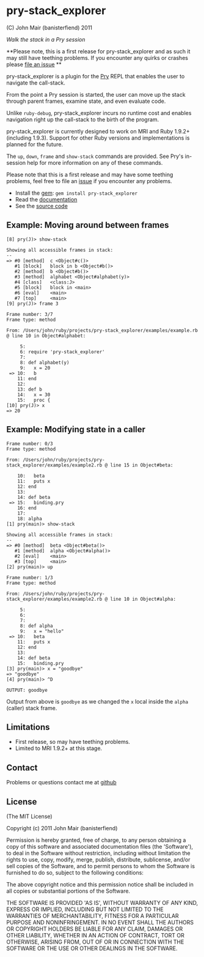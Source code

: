 pry-stack_explorer
===========

(C) John Mair (banisterfiend) 2011

_Walk the stack in a Pry session_

**Please note, this is a first release for pry-stack_explorer and as
  such it may still have teething problems. If you encounter any
  quirks or crashes please [file an
  issue](https://github.com/pry/pry-stack_explorer/issues) **

pry-stack_explorer is a plugin for the [Pry](http://pry.github.com)
REPL that enables the user to navigate the call-stack.

From the point a Pry session is started, the user can move up the stack
through parent frames, examine state, and even evaluate code.

Unlike `ruby-debug`, pry-stack_explorer incurs no runtime cost and
enables navigation right up the call-stack to the birth of the
program.

pry-stack_explorer is currently designed to work on MRI and
Ruby 1.9.2+ (including 1.9.3). Support for other Ruby versions and
implementations is planned for the future.

The `up`, `down`, `frame` and `show-stack` commands are provided. See
Pry's in-session help for more information on any of these commands.

Please note that this is a first release and may have some teething problems, feel free to file an [issue](https://github.com/banister/pry-stack_explorer) if you encounter any problems.

* Install the [gem](https://rubygems.org/gems/pry-stack_explorer): `gem install pry-stack_explorer`
* Read the [documentation](http://rdoc.info/github/banister/pry-stack_explorer/master/file/README.md)
* See the [source code](http://github.com/pry/pry-stack_explorer)

Example: Moving around between frames
--------

```
[8] pry(J)> show-stack

Showing all accessible frames in stack:
--
=> #0 [method]  c <Object#c()>
   #1 [block]   block in b <Object#b()>
   #2 [method]  b <Object#b()>
   #3 [method]  alphabet <Object#alphabet(y)>
   #4 [class]   <class:J>
   #5 [block]   block in <main>
   #6 [eval]    <main>
   #7 [top]     <main>
[9] pry(J)> frame 3

Frame number: 3/7
Frame type: method

From: /Users/john/ruby/projects/pry-stack_explorer/examples/example.rb @ line 10 in Object#alphabet:

     5:
     6: require 'pry-stack_explorer'
     7:
     8: def alphabet(y)
     9:   x = 20
 => 10:   b
    11: end
    12:
    13: def b
    14:   x = 30
    15:   proc {
[10] pry(J)> x
=> 20
```

Example: Modifying state in a caller
-------

```
Frame number: 0/3
Frame type: method

From: /Users/john/ruby/projects/pry-stack_explorer/examples/example2.rb @ line 15 in Object#beta:

    10:   beta
    11:   puts x
    12: end
    13:
    14: def beta
 => 15:   binding.pry
    16: end
    17:
    18: alpha
[1] pry(main)> show-stack

Showing all accessible frames in stack:
--
=> #0 [method]  beta <Object#beta()>
   #1 [method]  alpha <Object#alpha()>
   #2 [eval]    <main>
   #3 [top]     <main>
[2] pry(main)> up

Frame number: 1/3
Frame type: method

From: /Users/john/ruby/projects/pry-stack_explorer/examples/example2.rb @ line 10 in Object#alpha:

     5:
     6:
     7:
     8: def alpha
     9:   x = "hello"
 => 10:   beta
    11:   puts x
    12: end
    13:
    14: def beta
    15:   binding.pry
[3] pry(main)> x = "goodbye"
=> "goodbye"
[4] pry(main)> ^D

OUTPUT: goodbye
```

Output from above is `goodbye` as we changed the `x` local inside the `alpha` (caller) stack frame.

Limitations
-------------------------

* First release, so may have teething problems.
* Limited to MRI 1.9.2+ at this stage.

Contact
-------

Problems or questions contact me at [github](http://github.com/banister)


License
-------

(The MIT License)

Copyright (c) 2011 John Mair (banisterfiend)

Permission is hereby granted, free of charge, to any person obtaining
a copy of this software and associated documentation files (the
'Software'), to deal in the Software without restriction, including
without limitation the rights to use, copy, modify, merge, publish,
distribute, sublicense, and/or sell copies of the Software, and to
permit persons to whom the Software is furnished to do so, subject to
the following conditions:

The above copyright notice and this permission notice shall be
included in all copies or substantial portions of the Software.

THE SOFTWARE IS PROVIDED 'AS IS', WITHOUT WARRANTY OF ANY KIND,
EXPRESS OR IMPLIED, INCLUDING BUT NOT LIMITED TO THE WARRANTIES OF
MERCHANTABILITY, FITNESS FOR A PARTICULAR PURPOSE AND NONINFRINGEMENT.
IN NO EVENT SHALL THE AUTHORS OR COPYRIGHT HOLDERS BE LIABLE FOR ANY
CLAIM, DAMAGES OR OTHER LIABILITY, WHETHER IN AN ACTION OF CONTRACT,
TORT OR OTHERWISE, ARISING FROM, OUT OF OR IN CONNECTION WITH THE
SOFTWARE OR THE USE OR OTHER DEALINGS IN THE SOFTWARE.
